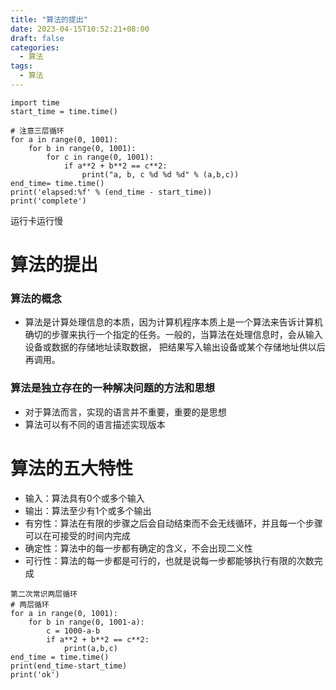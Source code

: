 ```yaml
---
title: "算法的提出"
date: 2023-04-15T10:52:21+08:00
draft: false
categories:
  - 算法
tags:
  - 算法
---
```


<!--more-->

    import time
    start_time = time.time()

    # 注意三层循环
    for a in range(0, 1001):
        for b in range(0, 1001):
            for c in range(0, 1001):
                if a**2 + b**2 == c**2:
                    print("a, b, c %d %d %d" % (a,b,c))
    end_time= time.time()
    print('elapsed:%f' % (end_time - start_time))
    print('complete')

运行卡运行慢

# 算法的提出

### 算法的概念

*   算法是计算处理信息的本质，因为计算机程序本质上是一个算法来告诉计算机确切的步骤来执行一个指定的任务。一般的，当算法在处理信息时，会从输入设备或数据的存储地址读取数据， 把结果写入输出设备或某个存储地址供以后再调用。

### 算法是独立存在的一种解决问题的方法和思想

*   对于算法而言，实现的语言并不重要，重要的是思想
*   算法可以有不同的语言描述实现版本

# 算法的五大特性

*   输入：算法具有0个或多个输入
*   输出：算法至少有1个或多个输出
*   有穷性：算法在有限的步骤之后会自动结束而不会无线循环，并且每一个步骤可以在可接受的时间内完成
*   确定性：算法中的每一步都有确定的含义，不会出现二义性
*   可行性：算法的每一步都是可行的，也就是说每一步都能够执行有限的次数完成

```
第二次常识两层循环
# 两层循环
for a in range(0, 1001):
    for b in range(0, 1001-a):
        c = 1000-a-b
        if a**2 + b**2 == c**2:
            print(a,b,c)
end_time = time.time()
print(end_time-start_time)
print('ok')

```